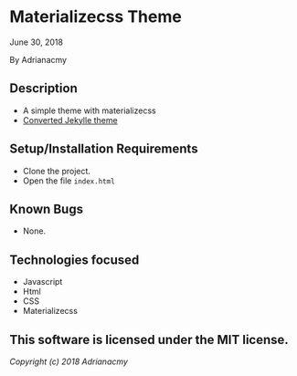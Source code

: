 # Materializecss Theme


June 30, 2018

By Adrianacmy

## Description

- A simple theme with materializecss
- [Converted Jekylle theme](adrianawritescode.com)

## Setup/Installation Requirements

- Clone the project.
- Open the file `index.html`


## Known Bugs

- None.

## Technologies focused

- Javascript
- Html
- CSS
- Materializecss


## This software is licensed under the MIT license.

*Copyright (c) 2018 Adrianacmy*